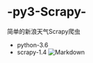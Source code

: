 # -py3-Scrapy-
简单的新浪天气Scrapy爬虫
 - python-3.6
 - scrapy-1.4
 ![Markdown](http://i1.buimg.com/1949/44920ff44f583f02.png)
